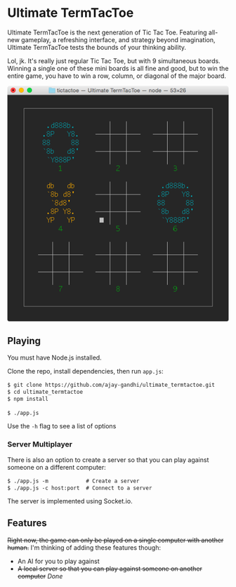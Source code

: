 # Ultimate TermTacToe

Ultimate TermTacToe is the next generation of Tic Tac Toe. Featuring all-new
gameplay, a refreshing interface, and strategy beyond imagination, Ultimate
TermTacToe tests the bounds of your thinking ability.

Lol, jk. It's really just regular Tic Tac Toe, but with 9 simultaneous boards.
Winning a single one of these mini boards is all fine and good, but to win the
entire game, you have to win a row, column, or diagonal of the major board.

![Gameplay](https://raw.githubusercontent.com/ajay-gandhi/ultimate_termtactoe/master/img/v0.1.0.png)

## Playing

You must have Node.js installed.

Clone the repo, install dependencies, then run `app.js`:

    $ git clone https://github.com/ajay-gandhi/ultimate_termtactoe.git
    $ cd ultimate_termtactoe
    $ npm install
    
    $ ./app.js

Use the `-h` flag to see a list of options

### Server Multiplayer

There is also an option to create a server so that you can play against someone
on a different computer:

    $ ./app.js -m            # Create a server
    $ ./app.js -c host:port  # Connect to a server

The server is implemented using Socket.io.

## Features

~~Right now, the game can only be played on a single computer with another
human.~~
I'm thinking of adding these features though:

 * An AI for you to play against
 * ~~A local server so that you can play against someone on another computer~~
   _Done_
